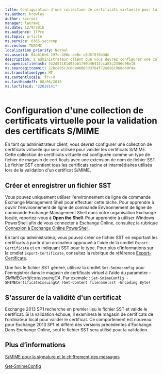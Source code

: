 ```yaml
---
title: Configuration d'une collection de certificats virtuelle pour la validation des certificats S/MIME
ms.author: krowley
author: kccross
manager: laurawi
ms.date: 12/9/2016
ms.audience: ITPro
ms.topic: article
ms.service: O365-seccomp
ms.custom: TN2DMC
localization_priority: Normal
ms.assetid: 04a616e6-197c-490c-ae8c-c8d5f0f0b3dd
description: s administrateur client que vous devrez configurer une collection virtuelle de certificat qui sera utilisée pour valider des certificats S/MIME.
ms.openlocfilehash: 4b2d85181d95bb1f90d46412cca85c2356d98e10
ms.sourcegitcommit: 22bca85c3c6d946083d3784f72e886c068d49f4a
ms.translationtype: MT
ms.contentlocale: fr-FR
ms.lasthandoff: 08/06/2018
ms.locfileid: "22028141"
---
```

# <a name="set-up-virtual-certificate-collection-to-validate-smime"></a>Configuration d'une collection de certificats virtuelle pour la validation des certificats S/MIME

En tant qu'administrateur client, vous devrez configurer une collection de certificats virtuelle qui sera utilisée pour valider les certificats S/MIME. Cette collection de certificats virtuelle est configurée comme un type de fichier de magasin de certificats avec une extension de nom de fichier SST. Le fichier SST contient tous les certificats racine et intermédiaires utilisés lors de la validation d'un certificat S/MIME.
  
## <a name="create-and-save-an-sst"></a>Créer et enregistrer un fichier SST
<a name="sectionSection0"> </a>

Vous pouvez uniquement utiliser l'environnement de ligne de commande Exchange Management Shell pour effectuer cette tâche. Pour apprendre à ouvrir l'environnement de ligne de commande Environnement de ligne de commande Exchange Management Shell dans votre organisation Exchange locale, reportez-vous à **Open the Shell**. Pour apprendre à utiliser Windows PowerShell afin de vous connecter à Exchange Online, consultez la rubrique [Connexion à Exchange Online PowerShell](https://go.microsoft.com/fwlink/p/?linkid=396554).
  
En tant qu'administrateur, vous pouvez créer ce fichier SST en exportant les certificats à partir d'un ordinateur approuvé à l'aide de la cmdlet  `Export-Certificate` et en indiquant SST pour le type. Pour plus d'informations sur la cmdlet  `Export-Certificate`, consultez la rubrique de référence [Export-Certificate](https://technet.microsoft.com/en-us/library/hh848628.aspx). 
  
Une fois le fichier SST généré, utilisez la cmdlet  `Set-Smimeconfig` pour l'enregistrer dans le magasin de certificats virtuel à l'aide du paramètre  _-SMIMECertificateIssuingCA_. Par exemple :  `Set-SmimeConfig -SMIMECertificateIssuingCA (Get-Content filename.sst -Encoding Byte)`
  
## <a name="ensuring-a-certificate-is-valid"></a>S'assurer de la validité d'un certificat
<a name="sectionSection1"> </a>

Exchange 2013 SP1 recherche en premier lieu le fichier SST et valide le certificat. Si la validation échoue, il examinera le magasin de certificats de l’ordinateur local pour valider le certificat. Ce comportement est nouveau pour Exchange 2013 SP1 et diffère des versions précédentes d’Exchange. Dans Exchange Online, seul le fichier SST sera utilisé pour la validation.
  
## <a name="more-information"></a>Plus d’informations
<a name="sectionSection2"> </a>

[S/MIME pour la signature et le chiffrement des messages](s-mime-for-message-signing-and-encryption.md)
  
[Get-SmimeConfig](http://technet.microsoft.com/library/4b29fa89-0840-4fe9-8885-019fcef2e02b.aspx)
  

